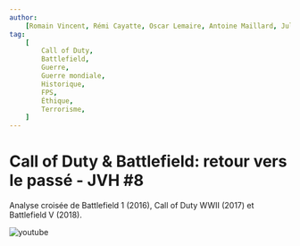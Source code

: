 ```yaml
---
author:
    [Romain Vincent, Rémi Cayatte, Oscar Lemaire, Antoine Maillard, Julien Lalu]
tag:
    [
        Call of Duty,
        Battlefield,
        Guerre,
        Guerre mondiale,
        Historique,
        FPS,
        Éthique,
        Terrorisme,
    ]
---
```


# Call of Duty & Battlefield: retour vers le passé - JVH #8

Analyse croisée de Battlefield 1 (2016), Call of Duty WWII (2017) et Battlefield V (2018).

![youtube](https://www.youtube.com/watch?v=3S-rxy-dW5s)
